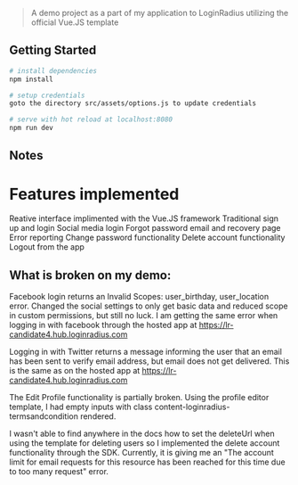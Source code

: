 
> A demo project as a part of my application to LoginRadius utilizing the official Vue.JS template

## Getting Started
``` bash
# install dependencies
npm install

# setup credentials
goto the directory src/assets/options.js to update credentials

# serve with hot reload at localhost:8080
npm run dev
```

## Notes
# Features implemented
Reative interface implimented with the Vue.JS framework
Traditional sign up and login
Social media login
Forgot password email and recovery page
Error reporting
Change password functionality
Delete account functionality
Logout from the app

## What is broken on my demo:

Facebook login returns an Invalid Scopes: user_birthday, user_location error. Changed the social settings to only get basic data and reduced scope in custom permissions, but still no luck.  I am getting the same error when logging in with facebook through the hosted app at https://lr-candidate4.hub.loginradius.com

Logging in with Twitter returns a message informing the user that an email has been sent to verify email address, but email does not get delivered.  This is the same as on the hosted app at https://lr-candidate4.hub.loginradius.com

The Edit Profile functionality is partially broken. Using the profile editor template, I had empty inputs with class content-loginradius-termsandcondition rendered.

I wasn't able to find anywhere in the docs how to set the deleteUrl when using the template for deleting users so I implemented the delete account functionality through the SDK.  Currently, it is giving me an "The account limit for email requests for this resource has been reached for this time due to too many request" error. 





